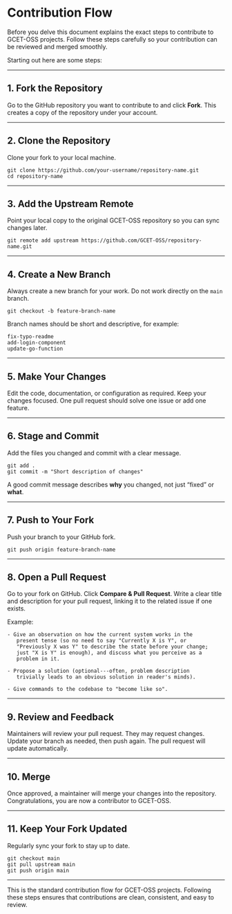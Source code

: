 # Contribution Flow

Before you delve this document explains the exact steps
to contribute to GCET-OSS projects. Follow these steps
carefully so your contribution can be reviewed and merged
smoothly.

Starting out here are some steps:

---

## 1. Fork the Repository

Go to the GitHub repository you want to contribute to and
click **Fork**.
This creates a copy of the repository under your account.

---

## 2. Clone the Repository

Clone your fork to your local machine.

```
git clone https://github.com/your-username/repository-name.git
cd repository-name
```

---

## 3. Add the Upstream Remote

Point your local copy to the original GCET-OSS repository
so you can sync changes later.

```
git remote add upstream https://github.com/GCET-OSS/repository-name.git
```

---

## 4. Create a New Branch

Always create a new branch for your work. Do not work directly
on the `main` branch.

```
git checkout -b feature-branch-name
```

Branch names should be short and descriptive, for example:

```
fix-typo-readme
add-login-component
update-go-function
```

---

## 5. Make Your Changes

Edit the code, documentation, or configuration as required.
Keep your changes focused. One pull request should solve one
issue or add one feature.

---

## 6. Stage and Commit

Add the files you changed and commit with a clear message.

```
git add .
git commit -m "Short description of changes"
```

A good commit message describes **why** you changed, not just
“fixed” or **what**.

---

## 7. Push to Your Fork

Push your branch to your GitHub fork.

```
git push origin feature-branch-name
```

---

## 8. Open a Pull Request

Go to your fork on GitHub.
Click **Compare & Pull Request**.
Write a clear title and description for your pull request,
linking it to the related issue if one exists.

Example:

```
- Give an observation on how the current system works in the
   present tense (so no need to say "Currently X is Y", or
   "Previously X was Y" to describe the state before your change;
   just "X is Y" is enough), and discuss what you perceive as a
   problem in it.

- Propose a solution (optional---often, problem description
   trivially leads to an obvious solution in reader's minds).

- Give commands to the codebase to "become like so".
```

---

## 9. Review and Feedback

Maintainers will review your pull request. They may request
changes.
Update your branch as needed, then push again. The pull request
will update automatically.

---

## 10. Merge

Once approved, a maintainer will merge your changes into the
repository.
Congratulations, you are now a contributor to GCET-OSS.

---

## 11. Keep Your Fork Updated

Regularly sync your fork to stay up to date.

```
git checkout main
git pull upstream main
git push origin main
```

---

This is the standard contribution flow for GCET-OSS projects.
Following these steps ensures that contributions are clean,
consistent, and easy to review.
